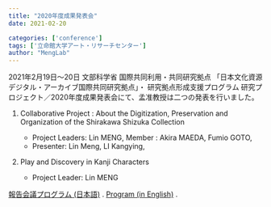 ```yaml
---
title: "2020年度成果発表会"
date: 2021-02-20

categories: ['conference']
tags: ['立命館大学アート・リサーチセンター']
author: "MengLab"
---
```

2021年2月19日～20日 文部科学省 国際共同利用・共同研究拠点 「日本文化資源デジタル・アーカイブ国際共同研究拠点」・ 研究拠点形成支援プログラム 研究プロジェクト／2020年度成果発表会にて、孟准教授は二つの発表を行いました。

1. Collaborative Project : About the Digitization, Preservation and Organization of the Shirakawa Shizuka Collection  
    - Project Leaders: Lin MENG, Member : Akira MAEDA, Fumio GOTO,  
    - Presenter: Lin Meng, LI Kangying,

1. Play and Discovery in Kanji Characters
    - Project Leader: Lin MENG

[報告会議プログラム (日本語)](https://www.arc.ritsumei.ac.jp/j/news/pc/007746.html) . [Program (in English)](https://www.arc.ritsumei.ac.jp/e/news/pc/007746.html) .
